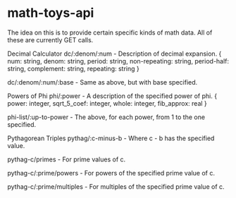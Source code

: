 # math-toys-api
The idea on this is to provide certain specific kinds of math data.
All of these are currently GET calls.

Decimal Calculator
dc/:denom/:num - Description of decimal expansion.
{
	num: string,
	denom: string,
	period: string,
	non-repeating: string,
	period-half: string,
	complement: string,
	repeating: string
}

dc/:denom/:num/:base - Same as above, but with base specified.


Powers of Phi
phi/:power - A description of the specified power of phi.
{
	power: integer,
	sqrt_5_coef: integer,
	whole: integer,
	fib_approx: real
}

phi-list/:up-to-power - The above, for each power, from 1 to the one specified.

Pythagorean Triples
pythag/:c-minus-b - Where c - b has the specified value.

pythag-c/primes - For prime values of c.

pythag-c/:prime/powers - For powers of the specified prime value of c.

pythag-c/:prime/multiples - For multiples of the specified prime value of c.


